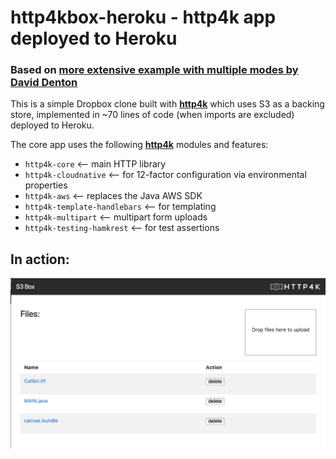 # http4kbox-heroku - http4k app deployed to Heroku 

### Based on [more extensive example with multiple modes by David Denton](https://github.com/daviddenton/http4kbox)

This is a simple Dropbox clone built with [**http4k**](https://http4k.org) which uses S3 as a backing store, 
implemented in ~70 lines of code (when imports are excluded) deployed to Heroku. 

The core app uses the following [**http4k**](https://http4k.org) modules and features:

- `http4k-core` <-- main HTTP library
- `http4k-cloudnative` <-- for 12-factor configuration via environmental properties
- `http4k-aws` <-- replaces the Java AWS SDK
- `http4k-template-handlebars` <-- for templating
- `http4k-multipart` <-- multipart form uploads
- `http4k-testing-hamkrest` <-- for test assertions


## In action:

<img src="https://github.com/daviddenton/http4k-demo-s3box/raw/master/screenshot.png"/>
